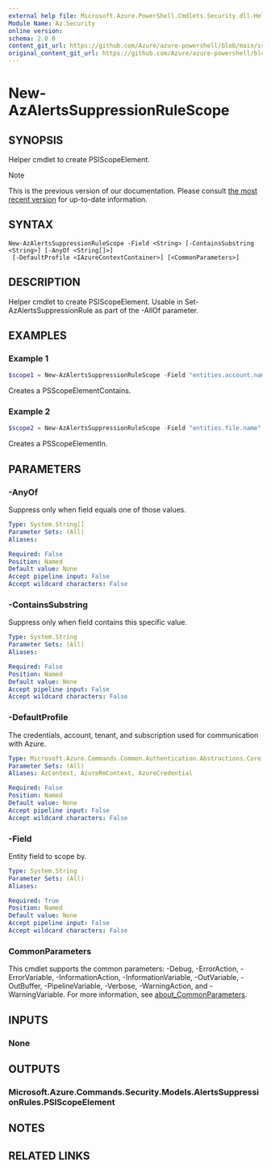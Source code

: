 ```yaml
---
external help file: Microsoft.Azure.PowerShell.Cmdlets.Security.dll-Help.xml
Module Name: Az.Security
online version: 
schema: 2.0.0
content_git_url: https://github.com/Azure/azure-powershell/blob/main/src/Security/Security/help/New-AzAlertsSuppressionRuleScope.md
original_content_git_url: https://github.com/Azure/azure-powershell/blob/main/src/Security/Security/help/New-AzAlertsSuppressionRuleScope.md
---
```


# New-AzAlertsSuppressionRuleScope

## SYNOPSIS
Helper cmdlet to create PSIScopeElement.

> [!NOTE]
>This is the previous version of our documentation. Please consult [the most recent version](/powershell/module/az.security/new-azalertssuppressionrulescope) for up-to-date information.

## SYNTAX

```
New-AzAlertsSuppressionRuleScope -Field <String> [-ContainsSubstring <String>] [-AnyOf <String[]>]
 [-DefaultProfile <IAzureContextContainer>] [<CommonParameters>]
```

## DESCRIPTION
Helper cmdlet to create PSIScopeElement.
Usable in Set-AzAlertsSuppressionRule as part of the -AllOf parameter.

## EXAMPLES

### Example 1
```powershell
$scope1 = New-AzAlertsSuppressionRuleScope -Field "entities.account.name" -ContainsSubstring "Example"
```

Creates a PSScopeElementContains.

### Example 2
```powershell
$scope2 = New-AzAlertsSuppressionRuleScope -Field "entities.file.name" -AnyOf "FileName1","FileName2","FileName3"
```

Creates a PSScopeElementIn.

## PARAMETERS

### -AnyOf
Suppress only when field equals one of those values.

```yaml
Type: System.String[]
Parameter Sets: (All)
Aliases:

Required: False
Position: Named
Default value: None
Accept pipeline input: False
Accept wildcard characters: False
```

### -ContainsSubstring
Suppress only when field contains this specific value.

```yaml
Type: System.String
Parameter Sets: (All)
Aliases:

Required: False
Position: Named
Default value: None
Accept pipeline input: False
Accept wildcard characters: False
```

### -DefaultProfile
The credentials, account, tenant, and subscription used for communication with Azure.

```yaml
Type: Microsoft.Azure.Commands.Common.Authentication.Abstractions.Core.IAzureContextContainer
Parameter Sets: (All)
Aliases: AzContext, AzureRmContext, AzureCredential

Required: False
Position: Named
Default value: None
Accept pipeline input: False
Accept wildcard characters: False
```

### -Field
Entity field to scope by.

```yaml
Type: System.String
Parameter Sets: (All)
Aliases:

Required: True
Position: Named
Default value: None
Accept pipeline input: False
Accept wildcard characters: False
```

### CommonParameters
This cmdlet supports the common parameters: -Debug, -ErrorAction, -ErrorVariable, -InformationAction, -InformationVariable, -OutVariable, -OutBuffer, -PipelineVariable, -Verbose, -WarningAction, and -WarningVariable. For more information, see [about_CommonParameters](http://go.microsoft.com/fwlink/?LinkID=113216).

## INPUTS

### None

## OUTPUTS

### Microsoft.Azure.Commands.Security.Models.AlertsSuppressionRules.PSIScopeElement

## NOTES

## RELATED LINKS
